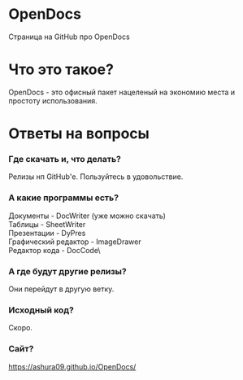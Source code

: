 # OpenDocs
Страница на GitHub про OpenDocs
# Что это такое?
OpenDocs - это офисный пакет нацеленый на экономию места и простоту использования.

# Ответы на вопросы

### Где скачать и, что делать?
Релизы нп GitHub'е. 
Пользуйтесь в удовольствие.
### А какие программы есть?
Документы - DocWriter (уже можно скачать)\
Таблицы - SheetWriter\
Презентации - DyPres\
Графический редактор - ImageDrawer\
Редактор кода - DocCode\
### А где будут другие релизы?
Они перейдут в другую ветку.
### Исходный код?
Скоро.
### Сайт?
https://ashura09.github.io/OpenDocs/
